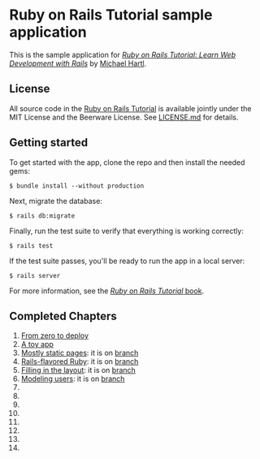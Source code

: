 # Ruby on Rails Tutorial sample application

This is the sample application for
[*Ruby on Rails Tutorial:
Learn Web Development with Rails*](http://www.railstutorial.org/)
by [Michael Hartl](http://www.michaelhartl.com/).

## License

All source code in the [Ruby on Rails Tutorial](http://railstutorial.org/)
is available jointly under the MIT License and the Beerware License. See
[LICENSE.md](LICENSE.md) for details.

## Getting started

To get started with the app, clone the repo and then install the needed gems:

```
$ bundle install --without production
```

Next, migrate the database:

```
$ rails db:migrate
```

Finally, run the test suite to verify that everything is working correctly:

```
$ rails test
```

If the test suite passes, you'll be ready to run the app in a local server:

```
$ rails server
```

For more information, see the
[*Ruby on Rails Tutorial* book](http://www.railstutorial.org/book).


## Completed Chapters

1. [From zero to deploy](https://www.railstutorial.org/book/beginning)
2. [A toy app](https://www.railstutorial.org/book/toy_app)
3. [Mostly static pages](https://www.railstutorial.org/book/static_pages): it is on [branch](/raghavgarg1257/rails_michael_hartl/tree/static-pages)
4. [Rails-flavored Ruby](https://www.railstutorial.org/book/rails_flavored_ruby): it is on [branch](/raghavgarg1257/rails_michael_hartl/tree/rails-flavored-ruby)
5. [Filling in the layout](https://www.railstutorial.org/book/filling_in_the_layout): it is on [branch](/raghavgarg1257/rails_michael_hartl/tree/filling-in-layout)
6. [Modeling users](https://www.railstutorial.org/book/modeling_users): it is on [branch](/raghavgarg1257/rails_michael_hartl/tree/modeling-users)
7. []()
8. []()
9. []()
10. []()
11. []()
12. []()
13. []()
14. []()
